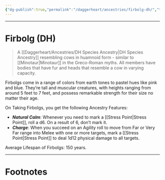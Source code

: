 ```yaml
---
{"dg-publish":true,"permalink":"/daggerheart/ancestries/firbolg-dh/","tags":["TTRPG"]}
---
```



---
# Firbolg (DH)
> A [[Daggerheart/Ancestries/DH Species Ancestry\|DH Species Ancestry]] resembling cows in huamnoid form - similar to [[Minotaur\|Minotaur]] in the Greco-Roman myths. All members have bodies that have fur and heads that resemble a cow in varying capacity.

Firbolgs come in a range of colors from earth tones to pastel hues like pink and blue. They’re tall and muscular creatures, with heights ranging from around 5 feet to 7 feet, and possess remarkable strength for their size no matter their age.

On Taking Firbolgs, you get the following Ancestry Features:
- ***Natural Calm***: Whenever you need to mark a [[Stress Point\|Stress Point]], roll a d6. On a result of 6, don’t mark it. 
- ***Charge***: When you succeed on an Agility roll to move from Far or Very Far range into Melee with one or more targets, mark a [[Stress Point\|Stress Point]] to deal 1d12 physical damage to all targets.

Average Lifespan of Firbolgs: 150 years.

---
# Footnotes